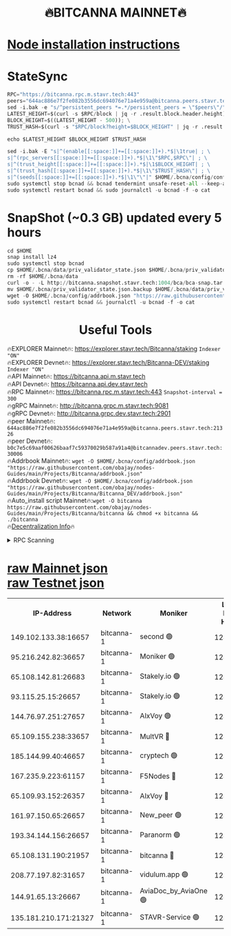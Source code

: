 <h1 align="center"> 🔥BITCANNA MAINNET🔥</h1>


[Node installation instructions](https://github.com/obajay/nodes-Guides/tree/main/Projects/Bitcanna)
=

# StateSync
```python
RPC="https://bitcanna.rpc.m.stavr.tech:443"
peers="644ac886e7f2fe082b3556dc694076e71a4e959a@bitcanna.peers.stavr.tech:21326"
sed -i.bak -e "s/^persistent_peers *=.*/persistent_peers = \"$peers\"/" $HOME/.bcna/config/config.toml
LATEST_HEIGHT=$(curl -s $RPC/block | jq -r .result.block.header.height); \
BLOCK_HEIGHT=$((LATEST_HEIGHT - 500)); \
TRUST_HASH=$(curl -s "$RPC/block?height=$BLOCK_HEIGHT" | jq -r .result.block_id.hash)

echo $LATEST_HEIGHT $BLOCK_HEIGHT $TRUST_HASH

sed -i.bak -E "s|^(enable[[:space:]]+=[[:space:]]+).*$|\1true| ; \
s|^(rpc_servers[[:space:]]+=[[:space:]]+).*$|\1\"$RPC,$RPC\"| ; \
s|^(trust_height[[:space:]]+=[[:space:]]+).*$|\1$BLOCK_HEIGHT| ; \
s|^(trust_hash[[:space:]]+=[[:space:]]+).*$|\1\"$TRUST_HASH\"| ; \
s|^(seeds[[:space:]]+=[[:space:]]+).*$|\1\"\"|" $HOME/.bcna/config/config.toml
sudo systemctl stop bcnad && bcnad tendermint unsafe-reset-all --keep-addr-book
sudo systemctl restart bcnad && sudo journalctl -u bcnad -f -o cat
```
# SnapShot (~0.3 GB) updated every 5 hours
```python
cd $HOME
snap install lz4
sudo systemctl stop bcnad
cp $HOME/.bcna/data/priv_validator_state.json $HOME/.bcna/priv_validator_state.json.backup
rm -rf $HOME/.bcna/data
curl -o - -L http://bitcanna.snapshot.stavr.tech:1004/bca/bca-snap.tar.lz4 | lz4 -c -d - | tar -x -C $HOME/.bcna --strip-components 2
mv $HOME/.bcna/priv_validator_state.json.backup $HOME/.bcna/data/priv_validator_state.json
wget -O $HOME/.bcna/config/addrbook.json "https://raw.githubusercontent.com/obajay/nodes-Guides/main/Projects/Bitcanna/addrbook.json"
sudo systemctl restart bcnad && journalctl -u bcnad -f -o cat
```

 <h1 align="center"> Useful Tools</h1>

🔥EXPLORER Mainnet🔥:    https://explorer.stavr.tech/Bitcanna/staking          `Indexer "ON"` \
🔥EXPLORER Devnet🔥:     https://explorer.stavr.tech/Bitcanna-DEV/staking     `Indexer "ON"` \
🔥API Mainnet🔥:         https://bitcanna.api.m.stavr.tech \
🔥API Devnet🔥:          https://bitcanna.api.dev.stavr.tech \
🔥RPC Mainnet🔥:         https://bitcanna.rpc.m.stavr.tech:443         `Snapshot-interval = 300` \
🔥gRPC Mainnet🔥:        http://bitcanna.grpc.m.stavr.tech:9081 \
🔥gRPC Devnet🔥:         http://bitcanna.grpc.dev.stavr.tech:2901 \
🔥peer Mainnet🔥:        `644ac886e7f2fe082b3556dc694076e71a4e959a@bitcanna.peers.stavr.tech:21326` \
🔥peer Devnet🔥:         `b0c7e5c69aaf00626baaf7c59370029b587a91a4@bitcannadev.peers.stavr.tech:30006` \
🔥Addrbook Mainnet🔥:    ```wget -O $HOME/.bcna/config/addrbook.json "https://raw.githubusercontent.com/obajay/nodes-Guides/main/Projects/Bitcanna/addrbook.json"``` \
🔥Addrbook Devnet🔥:    ```wget -O $HOME/.bcna/config/addrbook.json "https://raw.githubusercontent.com/obajay/nodes-Guides/main/Projects/Bitcanna/Bitcanna_DEV/addrbook.json"``` \
🔥Auto_install script Mainnet🔥:```wget -O bitcanna https://raw.githubusercontent.com/obajay/nodes-Guides/main/Projects/Bitcanna/bitcanna && chmod +x bitcanna && ./bitcanna``` \
🔥[Decentralization Info](https://github.com/obajay/StateSync-snapshots/tree/main/Projects/Bitcanna/Decentralization)🔥


<details>
<summary>RPC Scanning</summary>

<h2 align="center"> We scan nodes in real time every 4 hours. And we provide the final result of RPC endpoints.
We cannot influence the operation of these nodes in any way. </h2>


```python
If Voting Power is higher than 0 --> then the Node is a validator of the network and may be subject to attack and be a potential threat to the chain.
```
```python
We marked such validators with a red symbol
```

</details>

[raw Mainnet json](https://rpc-check.bcam.stavr.tech/bcam/rpc-bcam-result.json) \
[raw Testnet json](https://github.com/obajay/StateSync-snapshots/tree/main/Projects/Bitcanna/Rpc-Check-Testnet)
=



<table><tr><th>IP-Address</th><th>Network</th><th>Moniker</th><th>Latest Block Height</th><th>Earliest Block Height</th><th>Catching Up</th><th>Tx Index</th><th>Voting Power</th><th>Scan Time</th></tr><tr><td>149.102.133.38:16657</td><td>bitcanna-1</td><td>second 🟢</td><td>12443904</td><td>1</td><td>False</td><td>on</td><td>0</td><td>2024-02-05T06:20:15.568896252UTC</td></tr><tr><td>95.216.242.82:36657</td><td>bitcanna-1</td><td>Moniker 🟢</td><td>12443893</td><td>5776907</td><td>False</td><td>on</td><td>0</td><td>2024-02-05T06:19:10.150831506UTC</td></tr><tr><td>65.108.142.81:26683</td><td>bitcanna-1</td><td>Stakely.io 🟢</td><td>12443897</td><td>6152001</td><td>False</td><td>on</td><td>0</td><td>2024-02-05T06:19:36.453203909UTC</td></tr><tr><td>93.115.25.15:26657</td><td>bitcanna-1</td><td>Stakely.io 🟢</td><td>12443896</td><td>6520001</td><td>False</td><td>on</td><td>0</td><td>2024-02-05T06:19:29.856191985UTC</td></tr><tr><td>144.76.97.251:27657</td><td>bitcanna-1</td><td>AlxVoy 🟢</td><td>12443902</td><td>8805201</td><td>False</td><td>on</td><td>0</td><td>2024-02-05T06:20:04.983404610UTC</td></tr><tr><td>65.109.155.238:33657</td><td>bitcanna-1</td><td>MultVR 🔴</td><td>12443898</td><td>9933415</td><td>False</td><td>on</td><td>352361</td><td>2024-02-05T06:19:44.425530560UTC</td></tr><tr><td>185.144.99.40:46657</td><td>bitcanna-1</td><td>cryptech 🟢</td><td>12443892</td><td>11528001</td><td>False</td><td>on</td><td>0</td><td>2024-02-05T06:19:05.694001863UTC</td></tr><tr><td>167.235.9.223:61157</td><td>bitcanna-1</td><td>F5Nodes 🔴</td><td>12443899</td><td>12084001</td><td>False</td><td>on</td><td>570</td><td>2024-02-05T06:19:46.821064409UTC</td></tr><tr><td>65.109.93.152:26357</td><td>bitcanna-1</td><td>AlxVoy 🔴</td><td>12443904</td><td>12109301</td><td>False</td><td>on</td><td>1391765</td><td>2024-02-05T06:20:16.130128239UTC</td></tr><tr><td>161.97.150.65:26657</td><td>bitcanna-1</td><td>New_peer 🟢</td><td>12443897</td><td>12254001</td><td>False</td><td>on</td><td>0</td><td>2024-02-05T06:19:36.921335890UTC</td></tr><tr><td>193.34.144.156:26657</td><td>bitcanna-1</td><td>Paranorm 🟢</td><td>12443900</td><td>12271301</td><td>False</td><td>on</td><td>0</td><td>2024-02-05T06:19:53.716351386UTC</td></tr><tr><td>65.108.131.190:21957</td><td>bitcanna-1</td><td>bitcanna 🔴</td><td>12443900</td><td>12343900</td><td>False</td><td>on</td><td>409475</td><td>2024-02-05T06:19:53.379220804UTC</td></tr><tr><td>208.77.197.82:31657</td><td>bitcanna-1</td><td>vidulum.app 🟢</td><td>12443897</td><td>12386934</td><td>False</td><td>on</td><td>0</td><td>2024-02-05T06:19:39.919751176UTC</td></tr><tr><td>144.91.65.13:26667</td><td>bitcanna-1</td><td>AviaDoc_by_AviaOne 🟢</td><td>12443901</td><td>12439301</td><td>False</td><td>on</td><td>0</td><td>2024-02-05T06:20:02.272171783UTC</td></tr><tr><td>135.181.210.171:21327</td><td>bitcanna-1</td><td>STAVR-Service 🟢</td><td>12443902</td><td>12443001</td><td>False</td><td>on</td><td>0</td><td>2024-02-05T06:20:04.716821978UTC</td></tr></table>
